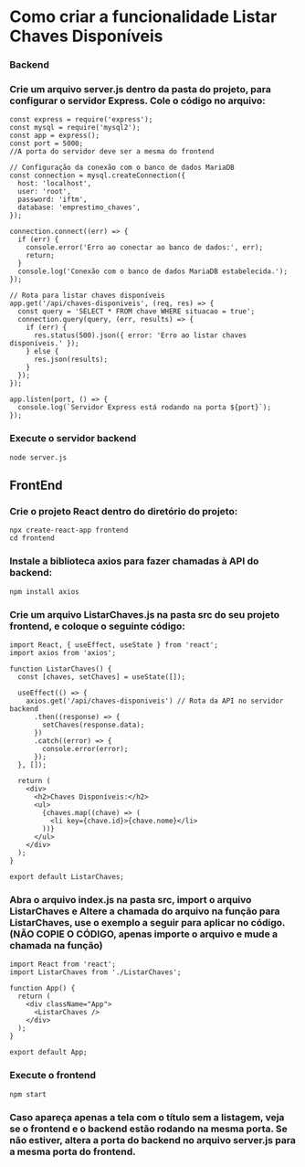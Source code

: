 # Como criar a funcionalidade Listar Chaves Disponíveis

### Backend

### Crie um arquivo server.js dentro da pasta do projeto, para configurar o servidor Express. Cole o código no arquivo:

```
const express = require('express');
const mysql = require('mysql2');
const app = express();
const port = 5000;
//A porta do servidor deve ser a mesma do frontend

// Configuração da conexão com o banco de dados MariaDB
const connection = mysql.createConnection({
  host: 'localhost',
  user: 'root',
  password: 'iftm',
  database: 'emprestimo_chaves',
});

connection.connect((err) => {
  if (err) {
    console.error('Erro ao conectar ao banco de dados:', err);
    return;
  }
  console.log('Conexão com o banco de dados MariaDB estabelecida.');
});

// Rota para listar chaves disponíveis
app.get('/api/chaves-disponiveis', (req, res) => {
  const query = 'SELECT * FROM chave WHERE situacao = true';
  connection.query(query, (err, results) => {
    if (err) {
      res.status(500).json({ error: 'Erro ao listar chaves disponíveis.' });
    } else {
      res.json(results);
    }
  });
});

app.listen(port, () => {
  console.log(`Servidor Express está rodando na porta ${port}`);
});
```

### Execute o servidor backend

```
node server.js
```

## FrontEnd

### Crie o projeto React dentro do diretório do projeto:

```
npx create-react-app frontend
cd frontend
```

### Instale a biblioteca axios para fazer chamadas à API do backend:

```
npm install axios
```

### Crie um arquivo ListarChaves.js na pasta src do seu projeto frontend, e coloque o seguinte código:

```
import React, { useEffect, useState } from 'react';
import axios from 'axios';

function ListarChaves() {
  const [chaves, setChaves] = useState([]);

  useEffect(() => {
    axios.get('/api/chaves-disponiveis') // Rota da API no servidor backend
      .then((response) => {
        setChaves(response.data);
      })
      .catch((error) => {
        console.error(error);
      });
  }, []);

  return (
    <div>
      <h2>Chaves Disponíveis:</h2>
      <ul>
        {chaves.map((chave) => (
          <li key={chave.id}>{chave.nome}</li>
        ))}
      </ul>
    </div>
  );
}

export default ListarChaves;
```

### Abra o arquivo index.js na pasta src, import o arquivo ListarChaves e Altere a chamada do arquivo na função para ListarChaves, use o exemplo a seguir para aplicar no código. (NÃO COPIE O CÓDIGO, apenas importe o arquivo e mude a chamada na função)

```
import React from 'react';
import ListarChaves from './ListarChaves';

function App() {
  return (
    <div className="App">
      <ListarChaves />
    </div>
  );
}

export default App;
```

### Execute o frontend

```
npm start
```

### Caso apareça apenas a tela com o título sem a listagem, veja se o frontend e o backend estão rodando na mesma porta. Se não estiver, altera a porta do backend no arquivo server.js para a mesma porta do frontend.
